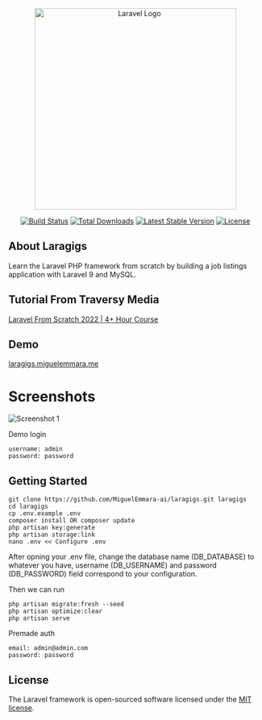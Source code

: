 <p align="center"><a href="https://laravel.com" target="_blank"><img src="https://raw.githubusercontent.com/laravel/art/master/logo-lockup/5%20SVG/2%20CMYK/1%20Full%20Color/laravel-logolockup-cmyk-red.svg" width="400" alt="Laravel Logo"></a></p>

<p align="center">
<a href="https://travis-ci.org/laravel/framework"><img src="https://travis-ci.org/laravel/framework.svg" alt="Build Status"></a>
<a href="https://packagist.org/packages/laravel/framework"><img src="https://img.shields.io/packagist/dt/laravel/framework" alt="Total Downloads"></a>
<a href="https://packagist.org/packages/laravel/framework"><img src="https://img.shields.io/packagist/v/laravel/framework" alt="Latest Stable Version"></a>
<a href="https://packagist.org/packages/laravel/framework"><img src="https://img.shields.io/packagist/l/laravel/framework" alt="License"></a>
</p>

## About Laragigs

Learn the Laravel PHP framework from scratch by building a job listings application with Laravel 9 and MySQL.

## Tutorial From Traversy Media

[Laravel From Scratch 2022 | 4+ Hour Course](https://www.youtube.com/watch?v=MYyJ4PuL4pY)

## Demo
[laragigs.miguelemmara.me](https://laragigs.miguelemmara.me/)

# Screenshots
![Screenshot 1](https://github.com/MiguelEmmara-ai/dashr/blob/master/public/screenshots/screencapture-laragigs-2022-12-09-21_43_23.png)

Demo login
``` 
username: admin
password: password
```

## Getting Started
```shell
git clone https://github.com/MiguelEmmara-ai/laragigs.git laragigs
cd laragigs
cp .env.example .env
composer install OR composer update
php artisan key:generate
php artisan storage:link
nano .env << Configure .env
```
After opning your .env file, change the database name (DB_DATABASE) to whatever you have, username (DB_USERNAME) and password (DB_PASSWORD) field correspond to your configuration.

Then we can run
```shell
php artisan migrate:fresh --seed
php artisan optimize:clear
php artisan serve
```

Premade auth
```
email: admin@admin.com
password: password
```

## License

The Laravel framework is open-sourced software licensed under the [MIT license](https://opensource.org/licenses/MIT).
